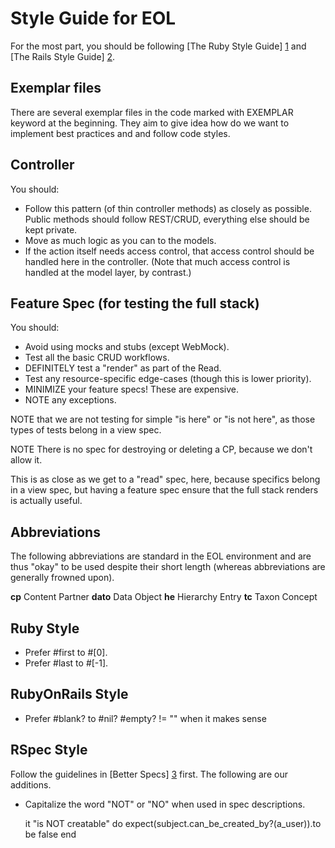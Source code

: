 Style Guide for EOL
===================

For the most part, you should be following [The Ruby Style Guide] [1] and [The
Rails Style Guide] [2].

Exemplar files
--------------

There are several exemplar files in the code marked with EXEMPLAR keyword at
the beginning. They aim to give idea how do we want to implement best practices
and and follow code styles.

Controller
----------
You should:
* Follow this pattern (of thin controller methods) as closely as possible.
  Public methods should follow REST/CRUD, everything else should be kept
  private.
* Move as much logic as you can to the models.
* If the action itself needs access control, that access control should be
  handled here in the controller. (Note that much access control is handled at
  the model layer, by contrast.)

Feature Spec (for testing the full stack)
-----------------------------------------

You should:

* Avoid using mocks and stubs (except WebMock).
* Test all the basic CRUD workflows.
* DEFINITELY test a "render" as part of the Read.
* Test any resource-specific edge-cases (though this is lower priority).
* MINIMIZE your feature specs! These are expensive.
* NOTE any exceptions.

NOTE that we are not testing for simple "is here" or "is not here", as those
types of tests belong in a view spec.

NOTE There is no spec for destroying or deleting a CP, because we don't
allow it.
  
This is as close as we get to a "read" spec, here, because specifics
belong in a view spec, but having a feature spec ensure that the full
stack renders is actually useful.

Abbreviations
-------------

The following abbreviations are standard in the EOL environment and are thus
"okay" to be used despite their short length (whereas abbreviations are
generally frowned upon).

**cp** Content Partner
**dato** Data Object
**he** Hierarchy Entry
**tc** Taxon Concept

Ruby Style
----------

* Prefer #first to #[0].
* Prefer #last to #[-1].

RubyOnRails Style
-----------------

* Prefer #blank? to #nil? #empty? != "" when it makes sense 

RSpec Style
-----------

Follow the guidelines in [Better Specs] [3] first. The following are our
additions.

* Capitalize the word "NOT" or "NO" when used in spec descriptions.

    it "is NOT creatable" do
      expect(subject.can_be_created_by?(a_user)).to be false
    end

[1]: http://github.com/bbatsov/ruby-style-guide
[2]: https://github.com/bbatsov/rails-style-guide
[3]: http://betterspecs.org/
